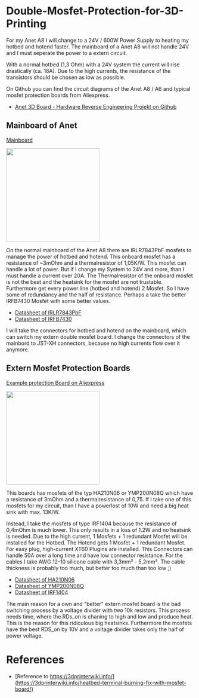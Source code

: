 # Double-Mosfet-Protection-for-3D-Printing

For my Anet A8 I will change to a 24V / 600W Power Supply to heating my hotbed and hotend faster.
The mainboard of a Anet A8 will not handle 24V and I must seperate the power to a extern circuit.

With a normal hotbed (1,3 Ohm) with a 24V system the current will rise drastically (ca. 18A).
Due to the high currents, the resistance of the transistors should be chosen as low as possible.

On Github you can find the circuit diagrams of the Anet A8 / A6 and typical mosfet protection boards from Aliexpress.
* [Anet 3D Board - Hardware Reverse Engineering Projekt on Github ](https://github.com/ralf-e/ANET-3D-Board-V1.0)

## Mainboard of Anet
[Mainboard](https://chinadrucker.de/wp-content/uploads/2017/07/072917_1833_ListederErs7.png)

<img src="https://chinadrucker.de/wp-content/uploads/2017/07/072917_1833_ListederErs7.png" alt="" data-canonical-src="https://chinadrucker.de/wp-content/uploads/2017/07/072917_1833_ListederErs7.png" width="250" height="250" />

On the normal mainboard of the Anet A8 there are IRLR7843PbF mosfets to manage the power of hotbed and hotend.
This onboard mosfet has a resistance of ~3mOhm and a thermalresistor of 1,05K/W. This mosfet can handle a lot of power. But if I change my System to 24V and more, than I must handle a current over 20A. The Thermalresistor of the onboard mosfet is not the best and the heatsink for the mosfet are not trustable.
Furthermore get every power line (hotbed and hotend) 2 Mosfet. So I have some of redundancy and the half of resistance.
Perhaps a take the better IRFB7430 Mosfet with some better values.

* [Datasheet of IRLR7843PbF](https://www.infineon.com/dgdl/irlr7843pbf.pdf?fileId=5546d462533600a40153566de53526d8)
* [Datasheet of IRFB7430](https://github.com/D33pWat3r/Double-Mosfet-Protection-for-3D-Printing/blob/master/datasheets/datasheet_irfb7430pbf.pdf)

 
I will take the connectors for hotbed and hotend on the mainboard, which can switch my extern double mosfet board. I change the connectors of the mainbord to JST-XH connectors, because no high currents flow over it anymore.

## Extern Mosfet Protection Boards
[Example protection Board on Aliexpress](https://de.aliexpress.com/item/3D-Printer-Parts-Heated-Bed-Power-Module-Board-25A-MOSFET-For-Chitu-Motherboard/32814486198.html)

<img src="https://s3-ap-southeast-1.amazonaws.com/a2.datacaciques.com/wm/1650504465/3565163477/4090666767.png" alt="" data-canonical-src="https://s3-ap-southeast-1.amazonaws.com/a2.datacaciques.com/wm/1650504465/3565163477/4090666767.png" width="250" height="250" />

This boards has mosfets of the typ HA210N06 or YMP200N08Q which have a resistance of 3mOhm and a thermalresistance of 0,75. If I take one of this mosfets for my circuit, than I have a powerlost of 10W and need a big heat sink with max. 13K/W.

Instead, I take the mosfets of type IRF1404 because the resistance of 0,4mOhm is much lower. This only results in a loss of 1.2W and no heatsink is needed.
Due to the high current, 1 Mosfets + 1 redundant Mosfet will be installed for the Hotbed. The Hotend gets 1 Mosfet + 1 redundant Mosfet.
For easy plug, high-current XT60 Plugins are installed. This Connectors can handle 50A over a long time and have low connector resistance.
For the cables I take AWG 12-10 silicone cable with 3,3mm² - 5,2mm². The cable thickness is probably too much, but better too much than too low ;)

* [Datasheet of HA210N06](http://www.cecb2b.com/batchupload/inventoryother/zfa_ic_inventory/201495/zfa__332199_f13c9a0a038c37904c57614f101672ad.PDF)
* [Datasheet of YMP200N08Q](http://www.2150692.ru/files/ymp200n08q.pdf)
* [Datasheet of IRF1404](http://www.irf.com/product-info/datasheets/data/irf1404.pdf)

The main reason for a own and "better" extern mosfet board is the bad switching process by a voltage divider with two 10k resistors. This prozess needs time, where the RDs_on is chaning to high and low and produce heat. This is the reason for this ridiculous big heatsinks. Furthermore the mosfets have the best RDS_on by 10V and a voltage divider takes only the half of power voltage.

# References
- [Reference to https://3dprinterwiki.info/](https://3dprinterwiki.info/heatbed-terminal-burning-fix-with-mosfet-board/)

